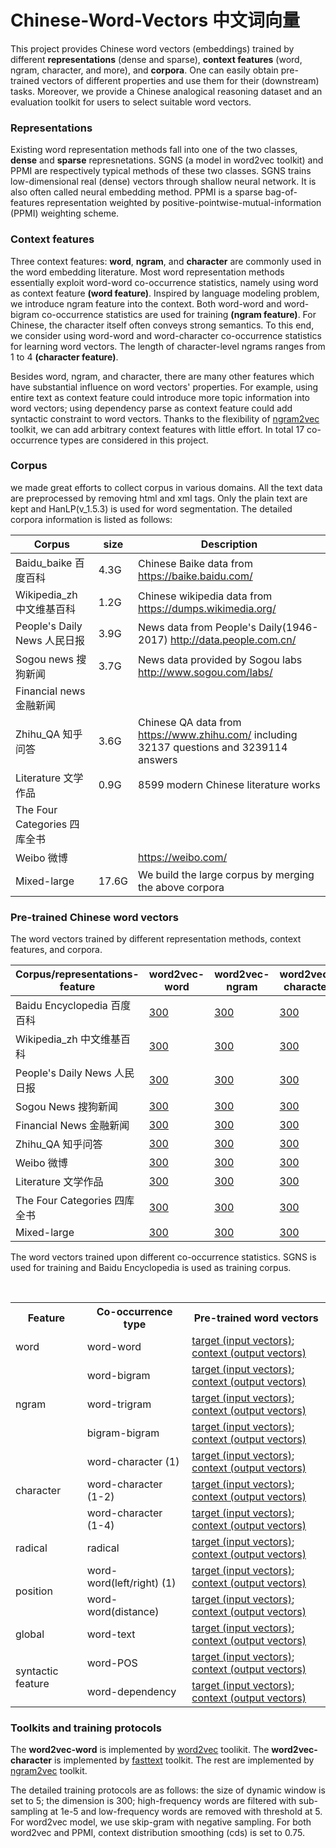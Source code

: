 # Chinese-Word-Vectors 中文词向量
This project provides Chinese word vectors (embeddings) trained by different **representations** (dense and sparse), **context features** (word, ngram, character, and more), and **corpora**. One can easily obtain pre-trained vectors of different properties and use them for their (downstream) tasks. Moreover, we provide a Chinese analogical reasoning dataset and an evaluation toolkit for users to select suitable word vectors.  

### Representations
Existing word representation methods fall into one of the two classes, **dense** and **sparse** represnetations. SGNS (a model in word2vec toolkit) and PPMI are respectively typical methods of these two classes. SGNS trains low-dimensional real (dense) vectors through shallow neural network. It is also often called neural embedding method. PPMI is a sparse bag-of-features representation weighted by positive-pointwise-mutual-information (PPMI) weighting scheme.

### Context features
Three context features: **word**, **ngram**, and **character** are commonly used in the word embedding literature. Most word representation methods essentially exploit word-word co-occurrence statistics, namely using word as context feature **(word feature)**. Inspired by language modeling problem, we introduce ngram feature into the context. Both word-word and word-bigram co-occurrence statistics are used for training **(ngram feature)**. For Chinese, the character itself often conveys strong semantics. To this end, we consider using word-word and word-character co-occurrence statistics for learning word vectors. The length of character-level ngrams ranges from 1 to 4 **(character feature)**.

Besides word, ngram, and character, there are many other features which have substantial influence on word vectors' properties. For example, using entire text as context feature could introduce more topic information into word vectors; using dependency parse as context feature could add syntactic constraint to word vectors. Thanks to the flexibility of [ngram2vec](https://github.com/zhezhaoa/ngram2vec) toolkit, we can add arbitrary context features with little effort. In total 17 co-occurrence types are considered in this project.



### Corpus
we made great efforts to collect corpus in various domains. All the text data are preprocessed by removing html and xml tags. Only the plain text are kept and HanLP(v_1.5.3) is used for word segmentation. The detailed corpora information is listed as follows:

Corpus | size | Description 
----|----|----
Baidu_baike 百度百科|4.3G|Chinese Baike data from https://baike.baidu.com/
Wikipedia_zh 中文维基百科|1.2G|Chinese wikipedia data from https://dumps.wikimedia.org/
People's Daily News 人民日报|3.9G|News data from People's Daily(1946-2017) http://data.people.com.cn/
Sogou news 搜狗新闻|3.7G|News data provided by Sogou labs http://www.sogou.com/labs/
Financial news 金融新闻| | 
Zhihu_QA 知乎问答|3.6G|Chinese QA data from https://www.zhihu.com/ including 32137 questions and 3239114 answers
Literature 文学作品|0.9G|8599 modern Chinese literature works
The Four Categories 四库全书| |
Weibo 微博| | https://weibo.com/
Mixed-large|17.6G|We build the large corpus by merging the above corpora


### Pre-trained Chinese word vectors

The word vectors trained by different representation methods, context features, and corpora.

Corpus/representations-feature | word2vec-word | word2vec-ngram | word2vec-character | PPMI-word | PPMI-ngram | PPMI-character
----|----|----|----|----|----|----
Baidu Encyclopedia 百度百科 | [300](http://www.baidu.com) | [300](http://www.baidu.com) | [300](http://www.baidu.com) | [300](http://www.baidu.com) | [300](http://www.baidu.com) | [300](http://www.baidu.com)
Wikipedia_zh 中文维基百科 | [300](http://www.baidu.com) | [300](http://www.baidu.com) | [300](http://www.baidu.com) | [300](http://www.baidu.com) | [300](http://www.baidu.com) | [300](http://www.baidu.com)
People's Daily News 人民日报 | [300](http://www.baidu.com) | [300](http://www.baidu.com) | [300](http://www.baidu.com) | [300](http://www.baidu.com) | [300](http://www.baidu.com) | [300](http://www.baidu.com)
Sogou News 搜狗新闻 | [300](http://www.baidu.com) | [300](http://www.baidu.com) | [300](http://www.baidu.com) |  [300](http://www.baidu.com) | [300](http://www.baidu.com) | [300](http://www.baidu.com)
Financial News 金融新闻 | [300](http://www.baidu.com) | [300](http://www.baidu.com) | [300](http://www.baidu.com) |  [300](http://www.baidu.com) | [300](http://www.baidu.com) | [300](http://www.baidu.com)
Zhihu_QA 知乎问答 | [300](http://www.baidu.com) | [300](http://www.baidu.com) | [300](http://www.baidu.com) | [300](http://www.baidu.com) | [300](http://www.baidu.com) | [300](http://www.baidu.com)
Weibo 微博 | [300](http://www.baidu.com) | [300](http://www.baidu.com) | [300](http://www.baidu.com) |  [300](http://www.baidu.com) | [300](http://www.baidu.com) | [300](http://www.baidu.com)
Literature 文学作品 | [300](http://www.baidu.com) | [300](http://www.baidu.com) | [300](http://www.baidu.com) |  [300](http://www.baidu.com) | [300](http://www.baidu.com) | [300](http://www.baidu.com)
The Four Categories 四库全书 | [300](http://www.baidu.com) | [300](http://www.baidu.com) | [300](http://www.baidu.com) |  [300](http://www.baidu.com) | [300](http://www.baidu.com) | [300](http://www.baidu.com)
Mixed-large | [300](http://www.baidu.com) | [300](http://www.baidu.com) | [300](http://www.baidu.com) |  [300](http://www.baidu.com) | [300](http://www.baidu.com) | [300](http://www.baidu.com)


The word vectors trained upon different co-occurrence statistics. SGNS is used for training and Baidu Encyclopedia is used as training corpus. 

<table>
  <tr>
    <th>Feature</th>
    <th>Co-occurrence type</th>
    <th>Pre-trained word vectors</th>
  </tr>
  <tr>
    <td> word </td>
    <td> word-word </td>
    <td> <a href="http://www.baidu.com">target (input vectors)</a>; <a href="http://www.baidu.com">context (output vectors)</a> </td>
  </tr>
  <tr>
    <td rowspan="3"> ngram </td>
    <td> word-bigram </td>
    <td> <a href="http://www.baidu.com">target (input vectors)</a>; <a href="http://www.baidu.com">context (output vectors)</a> </td>
  <tr>
    <td> word-trigram </td>
    <td> <a href="http://www.baidu.com">target (input vectors)</a>; <a href="http://www.baidu.com">context (output vectors)</a> </td>
  </tr>
  <tr>
    <td> bigram-bigram </td>
    <td> <a href="http://www.baidu.com">target (input vectors)</a>; <a href="http://www.baidu.com">context (output vectors)</a> </td>
  </tr>
  
  <tr>
    <td rowspan="3"> character </td>
    <td> word-character (1) </td>
    <td> <a href="http://www.baidu.com">target (input vectors)</a>; <a href="http://www.baidu.com">context (output vectors)</a> </td>
  <tr>
    <td> word-character (1-2) </td>
    <td> <a href="http://www.baidu.com">target (input vectors)</a>; <a href="http://www.baidu.com">context (output vectors)</a> </td>
  </tr>
  <tr>
    <td> word-character (1-4) </td>
    <td> <a href="http://www.baidu.com">target (input vectors)</a>; <a href="http://www.baidu.com">context (output vectors)</a> </td>
  </tr>
  
  <tr>
    <td> radical </td>
    <td> radical </td>
    <td> <a href="http://www.baidu.com">target (input vectors)</a>; <a href="http://www.baidu.com">context (output vectors)</a> </td>
  <tr>
  
  <tr>
    <td rowspan="2"> position </td>
    <td> word-word(left/right) (1) </td>
    <td> <a href="http://www.baidu.com">target (input vectors)</a>; <a href="http://www.baidu.com">context (output vectors)</a> </td>
  <tr>
    <td> word-word(distance) </td>
    <td> <a href="http://www.baidu.com">target (input vectors)</a>; <a href="http://www.baidu.com">context (output vectors)</a> </td>
  </tr>
  
  <tr>
    <td> global </td>
    <td> word-text </td>
    <td> <a href="http://www.baidu.com">target (input vectors)</a>; <a href="http://www.baidu.com">context (output vectors)</a> </td>
  <tr>
    
  <tr>
    <td rowspan="2"> syntactic feature </td>
    <td> word-POS </td>
    <td> <a href="http://www.baidu.com">target (input vectors)</a>; <a href="http://www.baidu.com">context (output vectors)</a> </td>
  <tr>
    <td> word-dependency </td>
    <td> <a href="http://www.baidu.com">target (input vectors)</a>; <a href="http://www.baidu.com">context (output vectors)</a> </td>
  </tr>
    
</table>



### Toolkits and training protocols
The **word2vec-word** is implemented by [word2vec](https://github.com/svn2github/word2vec) toolikit. The **word2vec-character** is implemented by [fasttext](https://github.com/facebookresearch/fastText) toolkit. The rest are implemented by [ngram2vec](https://github.com/zhezhaoa/ngram2vec/) toolkit.

The detailed training protocols are as follows: the size of dynamic window is set to 5; the dimension is 300; high-frequency words are filtered with sub-sampling at 1e-5 and low-frequency words are removed with threshold at 5. For word2vec model, we use skip-gram with negative sampling. For both word2vec and PPMI, context distribution smoothing (cds) is set to 0.75. 
